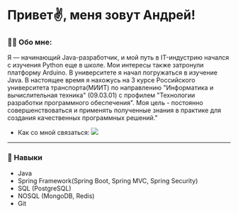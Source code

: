 # Привет✌️, меня зовут Андрей!

### 👨‍💻 Обо мне:
Я — начинающий Java-разработчик, и мой путь в IT-индустрию начался с изучения Python еще в школе. Мои интересы также затронули платформу Arduino. В университете я начал погружаться в изучение Java. В настоящее время я нахожусь на 3 курсе Российского университета транспорта(МИИТ) по направлению "Информатика и вычислительная техника" (09.03.01) с профилем "Технологии разработки программного обеспечения". Моя цель - постоянно совершенствоваться и применять полученные знания в практике для создания качественных программных решений."

+ Как со мной связаться: [<img src="https://img.shields.io/badge/Recwayer-blue?style=for-the-badge&logo=Telegram&logoColor=white" />](https://t.me/recwayer)
***
### 🚀 Навыки
- Java
- Spring Framework(Spring Boot, Spring MVC, Spring Security) 
- SQL (PostgreSQL)
- NOSQL (MongoDB, Redis)
- Git
